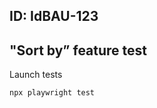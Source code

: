 ID: IdBAU-123
-------------
"Sort by” feature test 
----------------------

Launch tests 

```python
npx playwright test
```